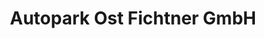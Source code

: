 ---
title: "Autopark Ost Fichtner GmbH"
url: /leipzig/autopark-ost-fichtner-gmbh/
shop: Autohaus
---